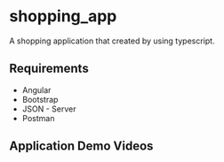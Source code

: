 # shopping_app
 
A shopping application that created by using typescript.

## Requirements

- Angular
- Bootstrap
- JSON - Server
- Postman 

## Application Demo Videos

<p align="center>
  <video width="350">
    <source src="https://user-images.githubusercontent.com/77456662/223862283-d5896701-594b-4d99-837e-1ef41d7b4849.mov" type="video/mov"/>
  </video>
</p>

<p align="center>
  <img width="350"
  src="https://user-images.githubusercontent.com/77456662/223862962-2d8f639a-4e47-45fa-acbd-77258d637676.mov"/>
</p>
